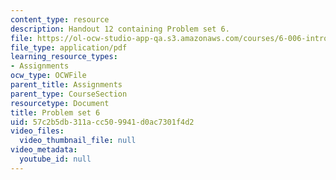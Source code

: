 ```yaml
---
content_type: resource
description: Handout 12 containing Problem set 6.
file: https://ol-ocw-studio-app-qa.s3.amazonaws.com/courses/6-006-introduction-to-algorithms-spring-2008/57c2b5db311acc509941d0ac7301f4d2_ps6.pdf
file_type: application/pdf
learning_resource_types:
- Assignments
ocw_type: OCWFile
parent_title: Assignments
parent_type: CourseSection
resourcetype: Document
title: Problem set 6
uid: 57c2b5db-311a-cc50-9941-d0ac7301f4d2
video_files:
  video_thumbnail_file: null
video_metadata:
  youtube_id: null
---
```

